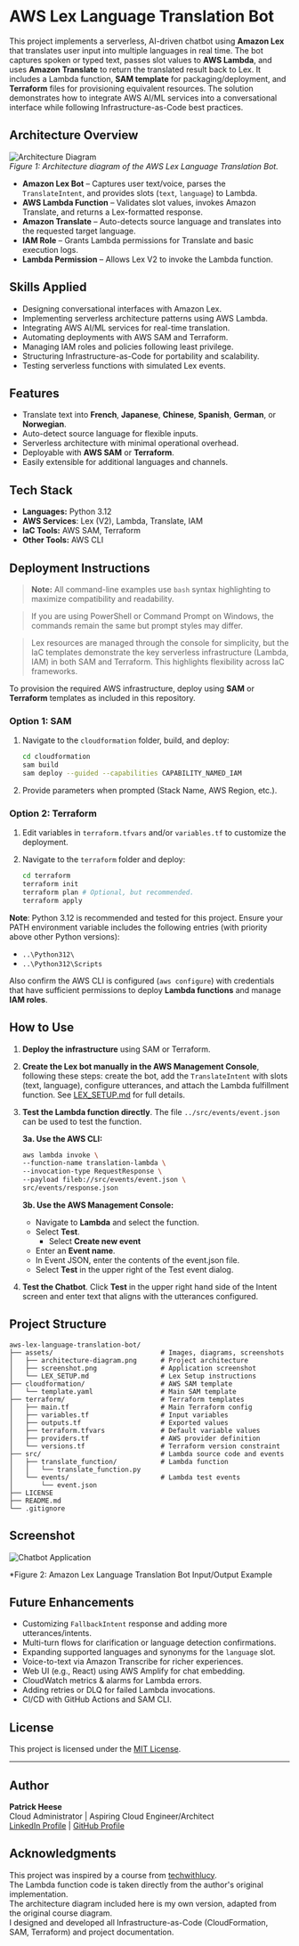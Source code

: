 # AWS Lex Language Translation Bot
This project implements a serverless, AI-driven chatbot using **Amazon Lex** that translates user input into multiple languages in real time. The bot captures spoken or typed text, passes slot values to **AWS Lambda**, and uses **Amazon Translate** to return the translated result back to Lex. It includes a Lambda function, **SAM template** for packaging/deployment, and **Terraform** files for provisioning equivalent resources. The solution demonstrates how to integrate AWS AI/ML services into a conversational interface while following Infrastructure-as-Code best practices.

## Architecture Overview
![Architecture Diagram](assets/architecture-diagram.png)  
*Figure 1: Architecture diagram of the AWS Lex Language Translation Bot.*

- **Amazon Lex Bot** – Captures user text/voice, parses the `TranslateIntent`, and provides slots (`text`, `language`) to Lambda.
- **AWS Lambda Function** – Validates slot values, invokes Amazon Translate, and returns a Lex-formatted response.
- **Amazon Translate** – Auto-detects source language and translates into the requested target language.
- **IAM Role** – Grants Lambda permissions for Translate and basic execution logs.
- **Lambda Permission** – Allows Lex V2 to invoke the Lambda function.

## Skills Applied
- Designing conversational interfaces with Amazon Lex.
- Implementing serverless architecture patterns using AWS Lambda.
- Integrating AWS AI/ML services for real-time translation.
- Automating deployments with AWS SAM and Terraform.
- Managing IAM roles and policies following least privilege.
- Structuring Infrastructure-as-Code for portability and scalability.
- Testing serverless functions with simulated Lex events.

## Features
- Translate text into **French**, **Japanese**, **Chinese**, **Spanish**, **German**, or **Norwegian**.
- Auto-detect source language for flexible inputs.
- Serverless architecture with minimal operational overhead.
- Deployable with **AWS SAM** or **Terraform**.
- Easily extensible for additional languages and channels.

## Tech Stack
- **Languages:** Python 3.12
- **AWS Services**: Lex (V2), Lambda, Translate, IAM
- **IaC Tools:** AWS SAM, Terraform
- **Other Tools:** AWS CLI

## Deployment Instructions
> **Note:** All command-line examples use `bash` syntax highlighting to maximize compatibility and readability. 

> If you are using PowerShell or Command Prompt on Windows, the commands remain the same but prompt styles may differ.

> Lex resources are managed through the console for simplicity, but the IaC templates demonstrate the key serverless infrastructure (Lambda, IAM) in both SAM and Terraform. This highlights flexibility across IaC frameworks.
 
To provision the required AWS infrastructure, deploy using **SAM** or **Terraform** templates as included in this repository.

### Option 1: **SAM**
1. Navigate to the `cloudformation` folder, build, and deploy:
   ```bash
   cd cloudformation
   sam build
   sam deploy --guided --capabilities CAPABILITY_NAMED_IAM
   ```

2. Provide parameters when prompted (Stack Name, AWS Region, etc.).

### Option 2: **Terraform**
1. Edit variables in `terraform.tfvars` and/or `variables.tf` to customize the deployment.
   
2. Navigate to the `terraform` folder and deploy:
   ```bash
   cd terraform
   terraform init
   terraform plan # Optional, but recommended.
   terraform apply
   ```

**Note**: Python 3.12 is recommended and tested for this project. Ensure your PATH environment variable includes the following entries (with priority above other Python versions):
- `..\Python312\`
- `..\Python312\Scripts`  

Also confirm the AWS CLI is configured (`aws configure`) with credentials that have sufficient permissions to deploy **Lambda functions** and manage **IAM roles**.

## How to Use
1. **Deploy the infrastructure** using SAM or Terraform.

2. **Create the Lex bot manually in the AWS Management Console**, following these steps: create the bot, add the `TranslateIntent` with slots (text, language), configure utterances, and attach the Lambda fulfillment function. See [LEX_SETUP.md](assets/LEX_SETUP.md) for full details.

3. **Test the Lambda function directly**. The file `../src/events/event.json` can be used to test the function.  

   **3a. Use the AWS CLI:**

     ```bash
     aws lambda invoke \
	 --function-name translation-lambda \
	 --invocation-type RequestResponse \
	 --payload fileb://src/events/event.json \
	 src/events/response.json
     ```

   **3b. Use the AWS Management Console:**
   - Navigate to **Lambda** and select the function.  
   - Select **Test**.
	 - Select **Create new event**
   - Enter an **Event name**.
   - In Event JSON, enter the contents of the event.json file.
   - Select **Test** in the upper right of the Test event dialog.

4. **Test the Chatbot**. Click **Test** in the upper right hand side of the Intent screen and enter text that aligns with the utterances configured.

## Project Structure
```plaintext
aws-lex-language-translation-bot/
├── assets/                      	  # Images, diagrams, screenshots
│   ├── architecture-diagram.png      # Project architecture
│   ├── screenshot.png    			  # Application screenshot
│   └── LEX_SETUP.md				  # Lex Setup instructions
├── cloudformation/                   # AWS SAM template
│   └── template.yaml                 # Main SAM template
├── terraform/                        # Terraform templates
│   ├── main.tf                       # Main Terraform config
│   ├── variables.tf                  # Input variables
│   ├── outputs.tf					  # Exported values
│   ├── terraform.tfvars              # Default variable values
│   ├── providers.tf			      # AWS provider definition
│   └── versions.tf					  # Terraform version constraint
├── src/                              # Lambda source code and events
│   ├── translate_function/		      # Lambda function
│	│   └── translate_function.py         
│   └── events/						  # Lambda test events
│       └── event.json                     
├── LICENSE                      
├── README.md                    
└── .gitignore                   
```

## Screenshot
![Chatbot Application](assets/screenshot.png)

*Figure 2: Amazon Lex Language Translation Bot Input/Output Example

## Future Enhancements
- Customizing `FallbackIntent` response and adding more utterances/intents.
- Multi-turn flows for clarification or language detection confirmations.
- Expanding supported languages and synonyms for the `language` slot.
- Voice-to-text via Amazon Transcribe for richer experiences.
- Web UI (e.g., React) using AWS Amplify for chat embedding.
- CloudWatch metrics & alarms for Lambda errors.
- Adding retries or DLQ for failed Lambda invocations.
- CI/CD with GitHub Actions and SAM CLI.

## License
This project is licensed under the [MIT License](LICENSE).

---

## Author
**Patrick Heese**  
Cloud Administrator | Aspiring Cloud Engineer/Architect  
[LinkedIn Profile](https://www.linkedin.com/in/patrick-heese/) | [GitHub Profile](https://github.com/patrick-heese)

## Acknowledgments
This project was inspired by a course from [techwithlucy](https://github.com/techwithlucy).  
The Lambda function code is taken directly from the author's original implementation.  
The architecture diagram included here is my own version, adapted from the original course diagram.  
I designed and developed all Infrastructure-as-Code (CloudFormation, SAM, Terraform) and project documentation.  
